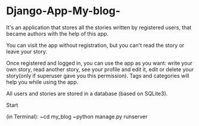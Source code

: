 # Django-App-My-blog-
It's an application that stores all the stories written by registered users, that became authors with the help of this app.

You can visit the app without registration, but you can't read the story or leave your story. 

Once registered and logged in, you can use the app as you want: write your own story, read another story, see your profile and edit it, edit or delete your story(only if superuser gave you this permission). Tags and categories will help you while using the app.

All users and stories are stored in a database (based on SQLite3).

Start

(in Terminal):
~cd my_blog
~python manage.py runserver
